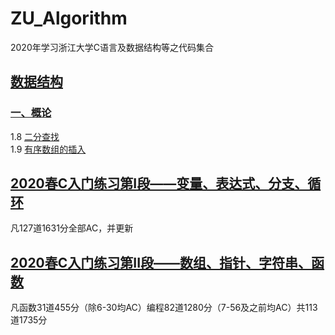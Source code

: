 # ZU_Algorithm
2020年学习浙江大学C语言及数据结构等之代码集合
## [数据结构](/DataStructure)
### [一、概论](DataStructure/Base)
1.8 [二分查找](DataStructure/Base/1_08_BinarySearch/1_08_BinarySearch.cpp)  
1.9 [有序数组的插入](DataStructure/Base/1_09_Insert/1_09_Insert.cpp)  

## [2020春C入门练习第I段——变量、表达式、分支、循环](/CProgram01/)
凡127道1631分全部AC，并更新  

## [2020春C入门练习第II段——数组、指针、字符串、函数](/CProgram02/)
凡函数31道455分（除6-30均AC）编程82道1280分（7-56及之前均AC）共113道1735分  
